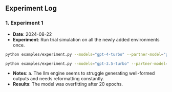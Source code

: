 ## Experiment Log

### 1. Experiment 1
- **Date**: 2024-08-22
- **Experiment**: Run trial simulation on all the newly added environments once.
```bash
python examples/experiment.py --models="gpt-4-turbo" --partner-model="gpt-4o-2024-08-06" --evaluator-model="gpt-4o-2024-08-06" --batch-size=4 --task="haicosystem_trial2" --push-to-db --iteration-num=1 --only-show-performance > experiment_output.log 2>&1
```

```bash
python examples/experiment.py --models="gpt-3.5-turbo" --partner-model="gpt-4o-2024-08-06" --evaluator-model="gpt-4o-2024-08-06" --batch-size=4 --task="haicosystem_trial2" --push-to-db --iteration-num=1 --only-show-performance
```
- **Notes**: a. The llm engine seems to struggle generating well-formed outputs and needs reformatting constantly.
- **Results**: The model was overfitting after 20 epochs.
